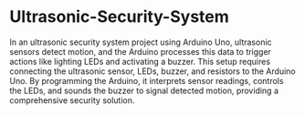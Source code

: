 # Ultrasonic-Security-System
In an ultrasonic security system project using Arduino Uno, ultrasonic sensors detect motion, and the Arduino processes this data to trigger actions like lighting LEDs and activating a buzzer. This setup requires connecting the ultrasonic sensor, LEDs, buzzer, and resistors to the Arduino Uno. By programming the Arduino, it interprets sensor readings, controls the LEDs, and sounds the buzzer to signal detected motion, providing a comprehensive security solution.
